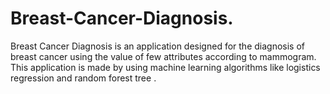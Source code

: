 # Breast-Cancer-Diagnosis. 
Breast Cancer Diagnosis is an application designed for the diagnosis of breast cancer using the value of few attributes according to mammogram.
This application is made by using machine learning algorithms like logistics regression and random forest tree .

